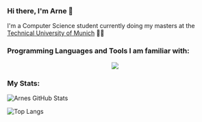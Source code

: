 ### Hi there, I'm Arne 👋

I'm a Computer Science student currently doing my masters at the [Technical University of Munich](https://www.tum.de/en/) 👨‍🎓

### Programming Languages and Tools I am familiar with:

<p align="center">
  <a href="https://skillicons.dev">
    <img src="https://skillicons.dev/icons?i=cpp,python,java,ts,react" />
  </a>
</p>

### My Stats:

![Arnes GitHub Stats](https://github-readme-stats.vercel.app/api?username=Salominius&show_icons=true&hide=prs&rank_icon=github&custom_title=Arnes%20GitHub%20Stats&theme=midnight-purple&include_all_commits=false)

![Top Langs](https://github-readme-stats.vercel.app/api/top-langs/?username=Salominius&layout=compact&theme=midnight-purple)
